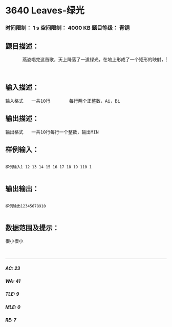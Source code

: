 # 3640 Leaves-绿光   
### 时间限制： 1 s     空间限制： 4000 KB     题目等级： 青铜  
## 题目描述：  

<pre>
   　　燕姿唱完这首歌，天上降落了一道绿光，在地上形成了一个矩形的映射，矩形的长为a，宽为b。燕姿向姿迷出了一个考题，谁能够把这个矩形绿光阵分成若干个正整数的正方形，谁的正方形边长之和最小，他就将得到燕姿的一个合影。姿迷们都很想得到合影，可是怎么分才最小呢？大家都束手无策，现在，这个问题交给你了。　　将边长为正整数a，b的长方形划分成若干边长均为正整数的正方形，每个正方形的边均平行于矩形的相应边，试求这些正方形边之和的最小值MIN。(如果这个长方形可以分成N个正方形，其中每个边长为Ai,那么MIN=A1+A2+...+AN  注意，数组A中的元素可能相等）  
  

</pre>
  
  
## 输入描述：  

<pre>
输入格式   一共10行       每行两个正整数，Ai，Bi       
</pre>
  
  
## 输出描述：  

<pre>
输出格式   一共10行每行一个整数，输出MIN
</pre>
  
  
## 样例输入：  

<pre><code>
样例输入1 12 13 14 15 16 17 18 19 110 1   

</code></pre>
  
  
## 输出输出：  

<pre><code>
样例输出12345678910  

</code></pre>
  
  
## 数据范围及提示：  

<pre>
很小很小  
  

</pre>
  
  
***  

##### AC: 23  
##### WA: 41  
##### TLE: 9  
##### MLE: 0  
##### RE: 7  
